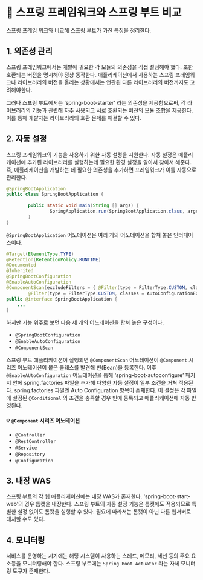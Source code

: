 # :dizzy: 스프링 프레임워크와 스프링 부트 비교

스프링 프레임 워크와 비교해 스프링 부트가 가진 특징을 정리한다.

## 1. 의존성 관리

스프링 프레임워크에서는 개발에 필요한 각 모듈의 의존성을 직접 설정해야 했다. 또한 호환되는 버전을 명시해야 정상 동작한다. 애플리케이션에서 사용하는 스프링 프레임워크나 라이브러리의 버전을 올리는 상황에서는 연관된 다른 라이브러리의 버전까지도 고려해야한다.

그러나 스프링 부트에서는 ‘spring-boot-starter’ 라는 의존성을 제공함으로써, 각 라이브러리의 기능과 관련해 자주 사용되고 서로 호환되는 버전의 모듈 조합을 제공한다. 이를 통해 개발자는 라이브러리의 호환 문제를 해결할 수 있다.

## 2. 자동 설정

스프링 프레임워크의 기능을 사용하기 위한 자동 설정을 지원한다. 자동 설정은 애플리케이션에 추가된 라이브러리를 실행하는데 필요한 환경 설정을 알아서 찾아서 해준다. 즉, 애플리케이션을 개발하는 데 필요한 의존성을 추가하면 프레임워크가 이를 자동으로 관리한다.

```java
@SpringBootApplication
public class SpringBootApplication {
		
		public static void main(String [] args) {
				SpringApplication.run(SpringBootApplication.class, args);
		}
}
```

`@SpringBootApplication` 어노테이션은 여러 개의 어노테이션을 합쳐 놓은 인터페이스이다.

```java
@Target(ElementType.TYPE)
@Retention(RetentionPolicy.RUNTIME)
@Documented
@Inherited
@SpringBootConfiguration
@EnableAutoConfiguration
@ComponentScan(excludeFilters = { @Filter(type = FilterType.CUSTOM, classes = TypeExcludeFilter.class),
		@Filter(type = FilterType.CUSTOM, classes = AutoConfigurationExcludeFilter.class) })
public @interface SpringBootApplication {
    ...
}

```

하지만 기능 위주로 보면 다음 세 개의 어노테이션을 합쳐 놓은 구성이다.

- `@SpringBootConfiguration`
- `@EnableAutoConfiguration`
- `@ComponentScan`

스프링 부트 애플리케이션이 실행되면 `@ComponentScan` 어노테이션이 `@Component` 시리즈 어노테이션이 붙은 클래스를 발견해 빈(Bean)을 등록한다. 이후 `@EnableAUtoConfiguration` 어노테이션을 통해 ‘spring-boot-autoconfigure’ 패키지 안에 spring.factories 파일을 추가해 다양한 자동 설정이 일부 조건을 거쳐 적용된다.
spring.factories 파일엔 Auto Configuration 항목이 존재한다. 이 설정은 각 파일에 설정된 `@Conditional` 의 조건을 충족할 경우 빈에 등록되고 애플리케이션에 자동 반영된다.

#### 💡 `@Component` 시리즈 어노테이션
- `@Controller`
- `@RestController`
- `@Service`
- `@Repository`
- `@Configuration`

</aside>

## 3. 내장 WAS

스프링 부트의 각 웹 애플리케이션에는 내장 WAS가 존재한다. ‘spring-boot-start-web’의 경우 톰캣을 내장한다. 스프링 부트의 자동 설정 기능은 톰캣에도 적용되므로 특별한 설정 없이도 톰캣을 실행할 수 있다. 필요에 따라서는 톰캣이 아닌 다른 웹서버로 대처할 수도 있다.

## 4. 모니터링

서비스를 운영하는 시기에는 해당 시스템이 사용하는 스레드, 메모리, 세션 등의 주요 요소등을 모니터링해야 한다. 스프링 부트에는 `Spring Boot Actuator` 라는 자체 모니터링 도구가 존재한다.
